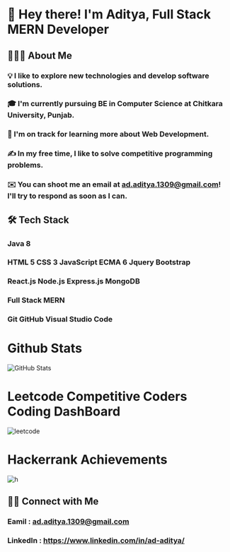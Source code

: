 # 👋  Hey there! I'm Aditya, Full Stack MERN Developer

## 👨🏻‍💻  About Me

### 💡  I like to explore new technologies and develop software solutions.
### 🎓  I'm currently pursuing BE in Computer Science at Chitkara University, Punjab.
### 🌱  I'm on track for learning more about Web Development.
### ✍️  In my free time, I like to solve competitive programming problems.
### ✉️  You can shoot me an email at ad.aditya.1309@gmail.com! I'll try to respond as soon as I can.

## 🛠  Tech Stack

### Java 8
### HTML 5  CSS 3  JavaScript ECMA 6  Jquery  Bootstrap  
### React.js  Node.js Express.js MongoDB
### Full Stack MERN
### Git  GitHub  Visual Studio Code 

# Github Stats 

![GitHub Stats](https://github-readme-stats.vercel.app/api?username=aditya-ahlawat-1309&theme=radical&count_private=true&show_icons=true&hide=issues,contribs)

# Leetcode Competitive Coders Coding DashBoard

![leetcode](https://user-images.githubusercontent.com/67224103/177896140-c406ce4e-902a-44e5-90ad-b18160232768.png)


# Hackerrank Achievements

![h](https://user-images.githubusercontent.com/67224103/174477168-583548dc-c5b9-46ee-af3e-b8220582362c.png)



## 🤝🏻  Connect with Me

### Eamil : ad.aditya.1309@gmail.com
### LinkedIn : https://www.linkedin.com/in/ad-aditya/
